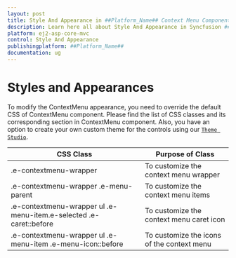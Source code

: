 ```yaml
---
layout: post
title: Style And Appearance in ##Platform_Name## Context Menu Component
description: Learn here all about Style And Appearance in Syncfusion ##Platform_Name## Context Menu component of Syncfusion Essential JS 2 and more.
platform: ej2-asp-core-mvc
control: Style And Appearance
publishingplatform: ##Platform_Name##
documentation: ug
---
```



# Styles and Appearances

To modify the ContextMenu appearance, you need to override the default CSS of ContextMenu component. Please find the list of CSS classes and its corresponding section in ContextMenu component. Also, you have an option to create your own custom theme for the controls using our [`Theme Studio`](https://ej2.syncfusion.com/themestudio/?theme=material).

| CSS Class | Purpose of Class |
| ----- | ----- |
| .e-contextmenu-wrapper | To customize the context menu wrapper |
| .e-contextmenu-wrapper .e-menu-parent | To customize the context menu items |
| .e-contextmenu-wrapper ul .e-menu-item.e-selected .e-caret::before | To customize the context menu caret icon |
| .e-contextmenu-wrapper ul .e-menu-item .e-menu-icon::before | To customize the icons of the context menu |